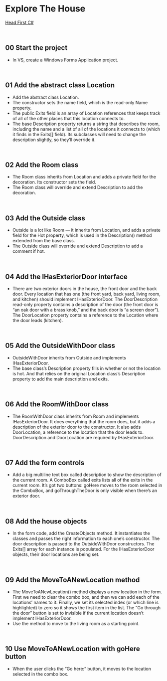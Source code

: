 # Explore The House
[Head First C#](http://www.headfirstlabs.com/books//hfcsharp/)

&nbsp;
## 00 Start the project
* In VS, create a Windows Forms Application project.

&nbsp;
## 01 Add the abstract class Location
* Add the abstract class Location.
* The constructor sets the name field, which is the read-only Name property.
* The public Exits field is an array of Location references that keeps track of all of the other places that this location connects to.
* The base Description property returns a string that describes the room, including the name and a list of all of the locations it connects to (which it finds in the Exits[] field). Its subclasses will need to change the description slightly, so they’ll override it.

&nbsp;
## 02 Add the Room class
* The Room class inherits from Location and adds a private field for the decoration. Its constructor sets the field.
* The Room class will override and extend Description to add the decoration.

&nbsp;
## 03 Add the Outside class
* Outside is a lot like Room — it inherits from Location, and adds a private field for the Hot property, which is used in the Description() method extended from the base class.
* The Outside class will override and extend Description to add a comment if hot.

&nbsp;
## 04 Add the IHasExteriorDoor interface
* There are two exterior doors in the house, the front door and the back door. Every location that has one (the front yard, back yard, living room, and kitchen) should implement IHasExteriorDoor. The DoorDescription read-only property contains a description of  the door (the front door is “an oak door with a brass knob,” and the back door is “a screen door”). The DoorLocation property contains a
reference to the Location where the door leads (kitchen).

&nbsp;
## 05 Add the OutsideWithDoor class
* OutsideWithDoor inherits from Outside and implements IHasExteriorDoor.
* The base class’s Description property fills in whether or not the location is hot. And that relies on the original Location class’s Description property to add the main description and exits.

&nbsp;
## 06 Add the RoomWithDoor class
* The RoomWithDoor class inherits from Room and implements IHasExteriorDoor. It does everything
that the room does, but it adds a description of the exterior door to the constructor. It also adds
DoorLocation, a reference to the location that the door leads to. DoorDescription and DoorLocation
are required by IHasExteriorDoor.

&nbsp;
## 07 Add the form controls
* Add a big multiline text box called description to show the description of the current room. A ComboBox called exits lists all of  the exits in the current room. It’s got two buttons: goHere moves to the room selected in the ComboBox, and goThroughTheDoor is only visible when there’s an exterior door.

&nbsp;
## 08 Add the house objects
* In the form code, add the CreateObjects method. It instantiates the classes and passes the right information to each one’s constructor. The door description is passed to the OutsideWithDoor constructors. The Exits[] array for each instance is populated. For the IHasExteriorDoor objects,
their door locations are being set.

&nbsp;
## 09 Add the MoveToANewLocation method
* The MoveToANewLocation() method displays a new location in the form. First we need to clear the combo box, and then we can add each of the locations’ names to it. Finally, we set its selected index (or which line is highlighted) to zero so it shows the first item in the list. The “Go through the door” button is set to invisible if the current location doesn’t implement IHasExteriorDoor.
* Use the method to move to the living room as a starting point.

&nbsp;
## 10 Use MoveToANewLocation with goHere button
* When the user clicks the “Go here:” button, it moves to the location selected in the combo box.

